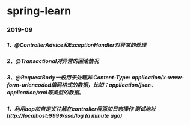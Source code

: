 # spring-learn
### 2019-09
##### 1、@ControllerAdvice和ExceptionHandler对异常的处理
##### 2、@Transactional对异常的回滚情况
##### 3、@RequestBody一般用于处理非 Content-Type: application/x-www-form-urlencoded编码格式的数据，比如：application/json、application/xml等类型的数据。
##### 1、利用aop加自定义注解在controller层添加日志操作 测试地址http://localhost:9999/sso/log (a minute ago)
